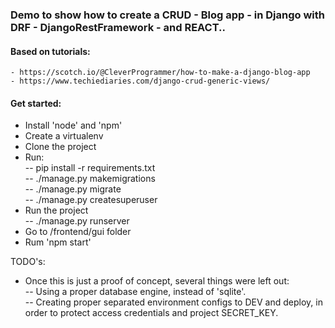 ### Demo to show how to create a CRUD - Blog app - in Django with DRF - DjangoRestFramework - and REACT..  

#### Based on tutorials:  
	- https://scotch.io/@CleverProgrammer/how-to-make-a-django-blog-app  	
    - https://www.techiediaries.com/django-crud-generic-views/  

#### Get started:
- Install 'node' and 'npm'
- Create a virtualenv  
- Clone the  project
- Run:  
-- pip install -r requirements.txt  
-- ./manage.py makemigrations  
-- ./manage.py migrate  
-- ./manage.py createsuperuser  
- Run the project  
-- ./manage.py runserver
- Go to /frontend/gui folder
- Rum 'npm start'

TODO's:
- Once this is just a proof of concept, several things were left out:  
-- Using a proper database engine, instead of 'sqlite'.  
-- Creating proper separated environment configs to DEV and deploy, in order to protect access credentials and project SECRET_KEY.  

